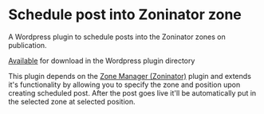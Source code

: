 # Schedule post into Zoninator zone

A Wordpress plugin to schedule posts into the Zoninator zones on publication.

[Available](http://wordpress.org/plugins/schedule-post-into-zoninator-zone/) for download in the Wordpress plugin directory

This plugin depends on the [Zone Manager (Zoninator)](http://wordpress.org/plugins/zoninator/) plugin and extends it's functionality by allowing you to specify the zone and position upon creating scheduled post. After the post goes live it'll be automatically put in the selected zone at selected position.

